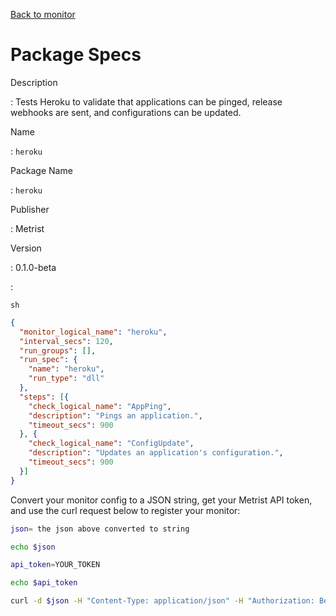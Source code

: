 [Back to monitor](heroku.md)

# Package Specs

Description

: Tests Heroku to validate that applications can be pinged, release webhooks are sent, and configurations can be updated.

Name

: `heroku`

Package Name

: `heroku`

Publisher

: Metrist

Version

: 0.1.0-beta

: &nbsp;


<!--@include: /parts/_3.md-->


```sh```

<!--@include: /parts/tips_env-vars.md -->


<!--@include: /parts/_4.md-->


```json
{
  "monitor_logical_name": "heroku",
  "interval_secs": 120,
  "run_groups": [],
  "run_spec": {
    "name": "heroku",
    "run_type": "dll"
  },
  "steps": [{
    "check_logical_name": "AppPing",
    "description": "Pings an application.",
    "timeout_secs": 900
  }, {
    "check_logical_name": "ConfigUpdate",
    "description": "Updates an application's configuration.",
    "timeout_secs": 900
  }]
}
```




Convert your monitor config to a JSON string, get your Metrist API token, and use the curl request below to register your monitor:

```sh
json= the json above converted to string

echo $json

api_token=YOUR_TOKEN

echo $api_token

curl -d $json -H "Content-Type: application/json" -H "Authorization: Bearer $api_token" 'https://app.metrist.io/api/v0/monitor-config'

```

<!--@include: /parts/tips_api.md-->


<!--@include: /parts/_5.md-->


<!--@include: /parts/result.md-->
